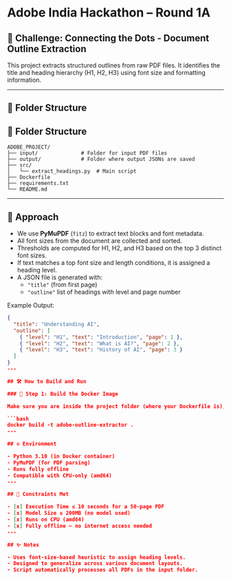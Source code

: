 # Adobe India Hackathon – Round 1A

## 🚀 Challenge: Connecting the Dots - Document Outline Extraction

This project extracts structured outlines from raw PDF files. It identifies the title and heading hierarchy (H1, H2, H3) using font size and formatting information.

---

## 📁 Folder Structure
## 📁 Folder Structure

```
ADOBE_PROJECT/
├── input/              # Folder for input PDF files
├── output/             # Folder where output JSONs are saved
├── src/
│   └── extract_headings.py  # Main script
├── Dockerfile
├── requirements.txt
└── README.md
```
---

## 🧠 Approach

- We use **PyMuPDF** (`fitz`) to extract text blocks and font metadata.
- All font sizes from the document are collected and sorted.
- Thresholds are computed for H1, H2, and H3 based on the top 3 distinct font sizes.
- If text matches a top font size and length conditions, it is assigned a heading level.
- A JSON file is generated with:
  - `"title"` (from first page)
  - `"outline"` list of headings with level and page number

Example Output:
```json
{
  "title": "Understanding AI",
  "outline": [
    { "level": "H1", "text": "Introduction", "page": 1 },
    { "level": "H2", "text": "What is AI?", "page": 2 },
    { "level": "H3", "text": "History of AI", "page": 3 }
  ]
}
---

## 🛠 How to Build and Run

### 🧱 Step 1: Build the Docker Image

Make sure you are inside the project folder (where your Dockerfile is), then run:

```bash
docker build -t adobe-outline-extractor .
---

## ⚙️ Environment

- Python 3.10 (in Docker container)
- PyMuPDF (for PDF parsing)
- Runs fully offline
- Compatible with CPU-only (amd64)
---

## 📌 Constraints Met

- [x] Execution Time ≤ 10 seconds for a 50-page PDF
- [x] Model Size ≤ 200MB (no model used)
- [x] Runs on CPU (amd64)
- [x] Fully offline – no internet access needed
---

## ✨ Notes

- Uses font-size-based heuristic to assign heading levels.
- Designed to generalize across various document layouts.
- Script automatically processes all PDFs in the input folder.

 

